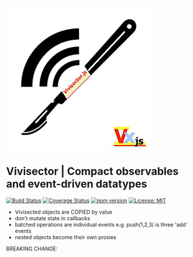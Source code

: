 ![Vivisector Logo](/documentation/vx.png)

# Vivisector | Compact observables and event-driven datatypes

[![Build Status](https://travis-ci.com/MatthewZito/vivisector.svg?branch=master)](https://travis-ci.com/MatthewZito/vivisector)
[![Coverage Status](https://coveralls.io/repos/github/MatthewZito/vivisector/badge.svg?branch=master)](https://coveralls.io/github/MatthewZito/vivisector?branch=master)
[![npm version](https://badge.fury.io/js/vivisector.svg)](https://badge.fury.io/js/vivisector)
[![License: MIT](https://img.shields.io/badge/License-MIT-yellow.svg)](https://opensource.org/licenses/MIT)

- Vivisected objects are COPIED by value
- don't mutate state in callbacks
- batched operations are individual events e.g. push(1,2,3) is three 'add' events
- nested objects become their own proxies

BREAKING CHANGE:
